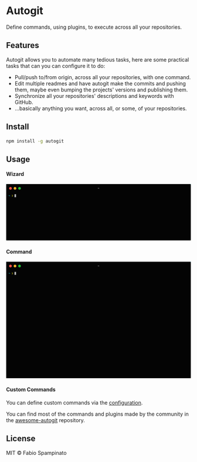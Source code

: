 
# Autogit

Define commands, using plugins, to execute across all your repositories.

## Features

Autogit allows you to automate many tedious tasks, here are some practical tasks that can you can configure it to do:

- Pull/push to/from origin, across all your repositories, with one command.
- Edit multiple readmes and have autogit make the commits and pushing them, maybe even bumping the projects' versions and publishing them.
- Synchronize all your repositories' descriptions and keywords with GitHub.
- ...basically anything you want, across all, or some, of your repositories.

## Install

```sh
npm install -g autogit
```

## Usage

#### Wizard

<p align="center">
  <img src="docs/resources/demo/wizard.gif" alt="Wizard" width="816">
</p>

#### Command

<p align="center">
  <img src="docs/resources/demo/github_sync.gif" alt="GitHub Sync" width="816">
</p>

#### Custom Commands

You can define custom commands via the [configuration](/docs/configuration.md).

You can find most of the commands and plugins made by the community in the [awesome-autogit](https://github.com/fabiospampinato/awesome-autogit) repository.

## License

MIT © Fabio Spampinato
